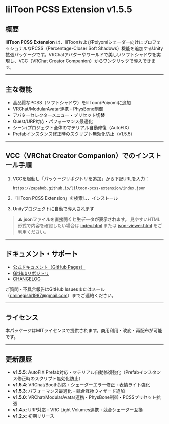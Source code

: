 # lilToon PCSS Extension v1.5.5

## 概要

**lilToon PCSS Extension** は、lilToonおよびPoiyomiシェーダー向けにプロフェッショナルなPCSS（Percentage-Closer Soft Shadows）機能を追加するUnity拡張パッケージです。VRChatアバターやワールドで美しいソフトシャドウを実現し、VCC（VRChat Creator Companion）からワンクリックで導入できます。

---

## 主な機能
- 高品質なPCSS（ソフトシャドウ）をlilToon/Poiyomiに追加
- VRChat/ModularAvatar連携・PhysBone制御
- アバターセレクターメニュー・プリセット切替
- Quest/URP対応・パフォーマンス最適化
- シーン/プロジェクト全体のマテリアル自動修復（AutoFIX）
- Prefabインスタンス修正時のスクリプト無効化防止（v1.5.5）

---

## VCC（VRChat Creator Companion）でのインストール手順

1. VCCを起動し「パッケージリポジトリを追加」から下記URLを入力：

   ```
   https://zapabob.github.io/liltoon-pcss-extension/index.json
   ```

2. 「lilToon PCSS Extension」を検索し、インストール
3. Unityプロジェクトに自動で導入されます

> ⚠️ **jsonファイルを直接開くと生データが表示されます。**
> 見やすいHTML形式で内容を確認したい場合は [index.html](https://zapabob.github.io/liltoon-pcss-extension/index.html) または [json-viewer.html](https://zapabob.github.io/liltoon-pcss-extension/json-viewer.html) をご利用ください。

---

## ドキュメント・サポート
- [公式ドキュメント（GitHub Pages）](https://zapabob.github.io/liltoon-pcss-extension/index.html)
- [GitHubリポジトリ](https://github.com/zapabob/liltoon-pcss-extension)
- [CHANGELOG](https://github.com/zapabob/liltoon-pcss-extension/blob/main/CHANGELOG.md)

ご質問・不具合報告はGitHub Issuesまたはメール（r.minegishi1987@gmail.com）までご連絡ください。

---

## ライセンス

本パッケージはMITライセンスで提供されます。商用利用・改変・再配布が可能です。

---

## 更新履歴

- **v1.5.5**: AutoFIX Prefab対応・マテリアル自動修復強化（Prefabインスタンス修正時のスクリプト無効化防止）
- **v1.5.4**: VRChat/Booth対応・シェーダーエラー修正・表情ライト強化
- **v1.5.3**: パフォーマンス最適化・競合互換ウィザード追加
- **v1.5.0**: VRChat/ModularAvatar連携・PhysBone制御・PCSSプリセット拡張
- **v1.4.x**: URP対応・VRC Light Volumes連携・競合シェーダー互換
- **v1.2.x**: 初期リリース 